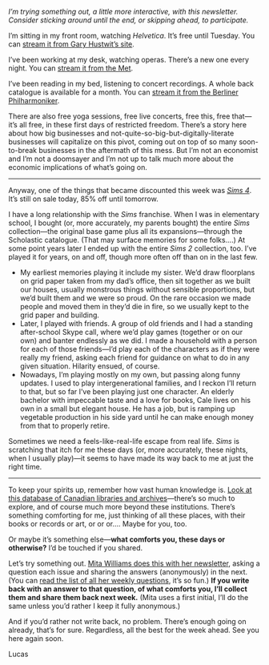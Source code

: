 _I’m trying something out, a little more interactive, with this newsletter. Consider sticking around until the end, or skipping ahead, to participate._

I’m sitting in my front room, watching _Helvetica_. It’s free until Tuesday. You can [stream it from Gary Hustwit’s site](https://www.ohyouprettythings.com/free).

I’ve been working at my desk, watching operas. There’s a new one every night. You can [stream it from the Met](https://www.metopera.org/).

I’ve been reading in my bed, listening to concert recordings. A whole back catalogue is available for a month. You can [stream it from the Berliner Philharmoniker](https://www.digitalconcerthall.com/en/home).

There are also free yoga sessions, free live concerts, free this, free that—it’s all free, in these first days of restricted freedom. There’s a story here about how big businesses and not-quite-so-big-but-digitally-literate businesses will capitalize on this pivot, coming out on top of so many soon-to-break businesses in the aftermath of this mess. But I’m not an economist and I’m not a doomsayer and I’m not up to talk much more about the economic implications of what’s going on.

---

Anyway, one of the things that became discounted this week was [_Sims 4_](https://www.origin.com/can/en-us/store/the-sims/the-sims-4). It’s still on sale today, 85% off until tomorrow.

I have a long relationship with the _Sims_ franchise. When I was in elementary school, I bought (or, more accurately, my parents bought) the entire _Sims_ collection—the original base game plus all its expansions—through the Scholastic catalogue. (That may surface memories for some folks….) At some point years later I ended up with the entire _Sims 2_ collection, too. I’ve played it for years, on and off, though more often off than on in the last few.

- My earliest memories playing it include my sister. We’d draw floorplans on grid paper taken from my dad’s office, then sit together as we built our houses, usually monstrous things without sensible proportions, but we’d built them and we were so proud. On the rare occasion we made people and moved them in they’d die in fire, so we usually kept to the grid paper and building.
- Later, I played with friends. A group of old friends and I had a standing after-school Skype call, where we’d play games (together or on our own) and banter endlessly as we did. I made a household with a person for each of those friends—I’d play each of the characters as if they were really my friend, asking each friend for guidance on what to do in any given situation. Hilarity ensued, of course.
- Nowadays, I’m playing mostly on my own, but passing along funny updates. I used to play intergenerational families, and I reckon I’ll return to that, but so far I’ve been playing just one character. An elderly bachelor with impeccable taste and a love for books, Cale lives on his own in a small but elegant house. He has a job, but is ramping up vegetable production in his side yard until he can make enough money from that to properly retire.

Sometimes we need a feels-like-real-life escape from real life. _Sims_ is scratching that itch for me these days (or, more accurately, these nights, when I usually play)—it seems to have made its way back to me at just the right time.

---

To keep your spirits up, remember how vast human knowledge is. [Look at this database of Canadian libraries and archives](https://cwrc.ca/rsc-src/)—there’s so much to explore, and of course much more beyond these institutions. There’s something comforting for me, just thinking of all these places, with their books or records or art, or or or…. Maybe for you, too. 

Or maybe it’s something else—**what comforts you, these days or otherwise?** I’d be touched if you shared.

Let’s try something out. [Mita Williams does this with her newsletter](https://tinyletter.com/UniversityofWinds), asking a question each issue and sharing the answers (anonymously) in the next. (You can [read the list of all her weekly questions](https://docs.google.com/spreadsheets/d/1mzh1CYoj9GTTdQLAUkSuIp_dkYpxTAGHuRlDW-hxV3U/edit#gid=0), it’s so fun.) **If you write back with an answer to that question, of what comforts you, I’ll collect them and share them back next week.** (Mita uses a first initial, I’ll do the same unless you’d rather I keep it fully anonymous.)

And if you’d rather not write back, no problem. There’s enough going on already, that’s for sure. Regardless, all the best for the week ahead. See you here again soon.

Lucas